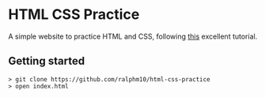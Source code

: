 # HTML CSS Practice

A simple website to practice HTML and CSS, following [this](https://learn.shayhowe.com/html-css/getting-to-know-html/) excellent tutorial.

## Getting started

```
> git clone https://github.com/ralphm10/html-css-practice
> open index.html
